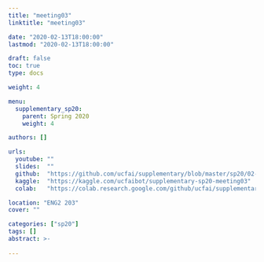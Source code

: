 ```yaml
---
title: "meeting03"
linktitle: "meeting03"

date: "2020-02-13T18:00:00"
lastmod: "2020-02-13T18:00:00"

draft: false
toc: true
type: docs

weight: 4

menu:
  supplementary_sp20:
    parent: Spring 2020
    weight: 4

authors: []

urls:
  youtube: ""
  slides:  ""
  github:  "https://github.com/ucfai/supplementary/blob/master/sp20/02-13-meeting03/02-13-meeting03.ipynb"
  kaggle:  "https://kaggle.com/ucfaibot/supplementary-sp20-meeting03"
  colab:   "https://colab.research.google.com/github/ucfai/supplementary/blob/master/sp20/02-13-meeting03/02-13-meeting03.ipynb"

location: "ENG2 203"
cover: ""

categories: ["sp20"]
tags: []
abstract: >-
  
---
```

